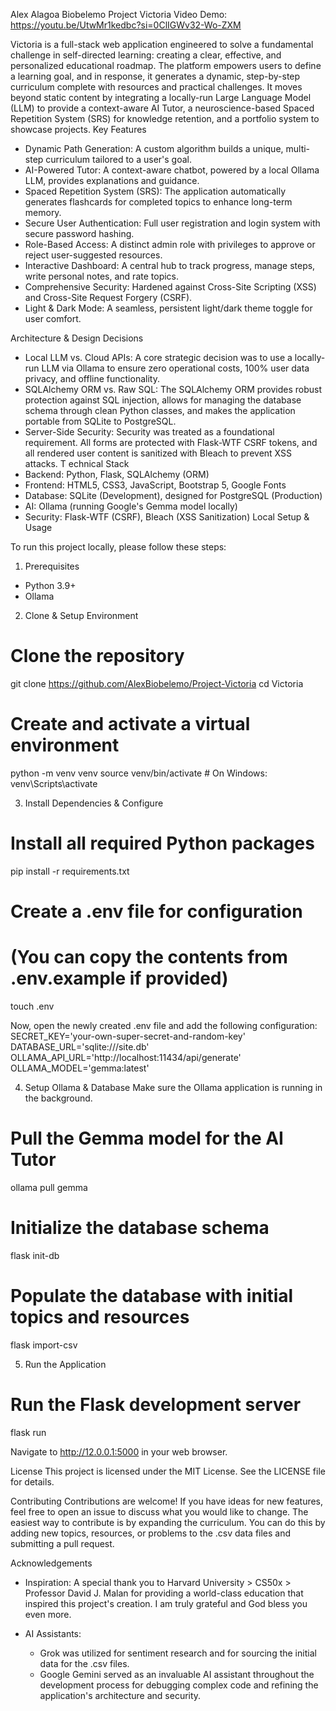Alex Alagoa Biobelemo
Project Victoria
Video Demo: https://youtu.be/UtwMr1kedbc?si=0ClIGWv32-Wo-ZXM

Victoria is a full-stack web application engineered to solve a fundamental challenge in self-directed learning: creating a clear, effective, and personalized educational roadmap. The platform empowers users to define a learning goal, and in response, it generates a dynamic, step-by-step curriculum complete with resources and practical challenges. It moves beyond static content by integrating a locally-run Large Language Model (LLM) to provide a context-aware AI Tutor, a neuroscience-based Spaced Repetition System (SRS) for knowledge retention, and a portfolio system to showcase projects.
Key Features
 * Dynamic Path Generation: A custom algorithm builds a unique, multi-step curriculum tailored to a user's goal.
 * AI-Powered Tutor: A context-aware chatbot, powered by a local Ollama LLM, provides explanations and guidance.
 * Spaced Repetition System (SRS): The application automatically generates flashcards for completed topics to enhance long-term memory.
 * Secure User Authentication: Full user registration and login system with secure password hashing.
 * Role-Based Access: A distinct admin role with privileges to approve or reject user-suggested resources.
 * Interactive Dashboard: A central hub to track progress, manage steps, write personal notes, and rate topics.
 * Comprehensive Security: Hardened against Cross-Site Scripting (XSS) and Cross-Site Request Forgery (CSRF).
 * Light & Dark Mode: A seamless, persistent light/dark theme toggle for user comfort.

Architecture & Design Decisions
 * Local LLM vs. Cloud APIs: A core strategic decision was to use a locally-run LLM via Ollama to ensure zero operational costs, 100% user data privacy, and offline functionality.
 * SQLAlchemy ORM vs. Raw SQL: The SQLAlchemy ORM provides robust protection against SQL injection, allows for managing the database schema through clean Python classes, and makes the application portable from SQLite to PostgreSQL.
 * Server-Side Security: Security was treated as a foundational requirement. All forms are protected with Flask-WTF CSRF tokens, and all rendered user content is sanitized with Bleach to prevent XSS attacks.
T
echnical Stack
 * Backend: Python, Flask, SQLAlchemy (ORM)
 * Frontend: HTML5, CSS3, JavaScript, Bootstrap 5, Google Fonts
 * Database: SQLite (Development), designed for PostgreSQL (Production)
 * AI: Ollama (running Google's Gemma model locally)
 * Security: Flask-WTF (CSRF), Bleach (XSS Sanitization)
Local Setup & Usage

To run this project locally, please follow these steps:
1. Prerequisites
 * Python 3.9+
 * Ollama
2. Clone & Setup Environment
# Clone the repository
git clone https://github.com/AlexBiobelemo/Project-Victoria
cd Victoria

# Create and activate a virtual environment
python -m venv venv
source venv/bin/activate  # On Windows: venv\Scripts\activate

3. Install Dependencies & Configure
# Install all required Python packages
pip install -r requirements.txt

# Create a .env file for configuration
# (You can copy the contents from .env.example if provided)
touch .env

Now, open the newly created .env file and add the following configuration:
SECRET_KEY='your-own-super-secret-and-random-key'
DATABASE_URL='sqlite:///site.db'
OLLAMA_API_URL='http://localhost:11434/api/generate'
OLLAMA_MODEL='gemma:latest'

4. Setup Ollama & Database
Make sure the Ollama application is running in the background.
# Pull the Gemma model for the AI Tutor
ollama pull gemma

# Initialize the database schema
flask init-db

# Populate the database with initial topics and resources
flask import-csv

5. Run the Application
# Run the Flask development server
flask run

Navigate to http://12.0.0.1:5000 in your web browser.

License
This project is licensed under the MIT License. See the LICENSE file for details.


Contributing
Contributions are welcome! If you have ideas for new features, feel free to open an issue to discuss what you would like to change. The easiest way to contribute is by expanding the curriculum. You can do this by adding new topics, resources, or problems to the .csv data files and submitting a pull request.

Acknowledgements
 * Inspiration: A special thank you to Harvard University > CS50x > Professor David J. Malan for providing a world-class education that inspired this project's creation. I am truly grateful and God bless you even more.

 * AI Assistants:
   * Grok was utilized for sentiment research and for sourcing the initial data for the .csv files.
   * Google Gemini served as an invaluable AI assistant throughout the development process for debugging complex code and refining the application's architecture and security.

